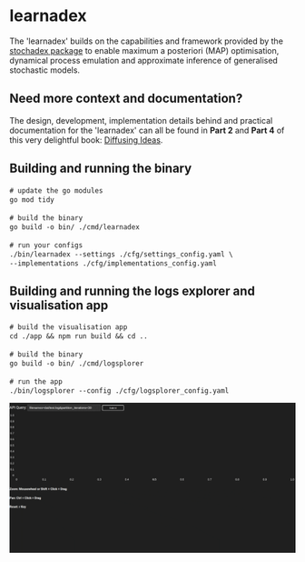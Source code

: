# learnadex

The 'learnadex' builds on the capabilities and framework provided by the [stochadex package](https://github.com/umbralcalc/stochadex) to enable maximum a posteriori (MAP) optimisation, dynamical process emulation and approximate inference of generalised stochastic models.

## Need more context and documentation?

The design, development, implementation details behind and practical documentation for the 'learnadex' can all be found in **Part 2** and **Part 4** of this very delightful book: [Diffusing Ideas](https://umbralcalc.github.io/diffusing-ideas/).

## Building and running the binary

```shell
# update the go modules
go mod tidy

# build the binary
go build -o bin/ ./cmd/learnadex

# run your configs
./bin/learnadex --settings ./cfg/settings_config.yaml \
--implementations ./cfg/implementations_config.yaml
```

## Building and running the logs explorer and visualisation app

```shell
# build the visualisation app
cd ./app && npm run build && cd ..

# build the binary
go build -o bin/ ./cmd/logsplorer

# run the app
./bin/logsplorer --config ./cfg/logsplorer_config.yaml
```

![Using Viz](app/public/using-viz.gif)
